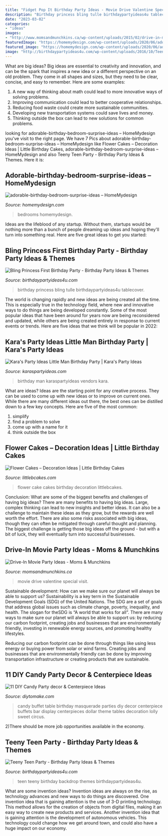 ```yaml
---
title: "Fidget Pop It Birthday Party Ideas - Movie Drive Valentine Special Visit"
description: "Birthday princess bling tulle birthdaypartyideas4u tablecover"
date: "2023-03-02"
categories:
- "ideas"
images:
- "http://www.momsandmunchkins.ca/wp-content/uploads/2015/02/drive-in-movie-party-7.jpg"
featuredImage: "https://homemydesign.com/wp-content/uploads/2020/06/adorable-birthday-bedroom-surprise-ideas-248x300.jpg"
featured_image: "https://homemydesign.com/wp-content/uploads/2020/06/adorable-birthday-bedroom-surprise-ideas-248x300.jpg"
image: "http://birthdaypartyideas4u.com/wp-content/uploads/2016/10/Teeny-Teen-Party-Polka-Dot-Backdrop.jpg"
---
```



What are big ideas?
Big ideas are essential to creativity and innovation, and can be the spark that inspires a new idea or a different perspective on an old problem. They come in all shapes and sizes, but they need to be clear, concise, and easy to remember. Here are some examples:
1. A new way of thinking about math could lead to more innovative ways of solving problems. 
2. Improving communication could lead to better cooperative relationships. 
3. Reducing food waste could create more sustainable communities. 
4. Developing new transportation systems could save lives and money. 
5. Thinking outside the box can lead to new solutions for common problems.

	

		
looking for adorable-birthday-bedroom-surprise-ideas – HomeMydesign you've visit to the right page. We have 7 Pics about adorable-birthday-bedroom-surprise-ideas – HomeMydesign like Flower Cakes – Decoration Ideas | Little Birthday Cakes, adorable-birthday-bedroom-surprise-ideas – HomeMydesign and also Teeny Teen Party - Birthday Party Ideas &amp; Themes. Here it is:
		
    
## Adorable-birthday-bedroom-surprise-ideas – HomeMydesign

<img loading=lazy src="https://homemydesign.com/wp-content/uploads/2020/06/adorable-birthday-bedroom-surprise-ideas-248x300.jpg" onerror="this.onerror=null;this.src='https://tse1.mm.bing.net/th?id=OIP.EZkBo1QuJYnCDU_Ars6YUQAAAA&amp;pid=15.1';" alt="adorable-birthday-bedroom-surprise-ideas – HomeMydesign">

_Source: homemydesign.com_

>bedrooms homemydesign. 

	

Ideas are the lifeblood of any startup. Without them, startups would be nothing more than a bunch of people dreaming up ideas and hoping they'll turn into something real. Here are five great ideas to get you started: 

    
## Bling Princess First Birthday Party - Birthday Party Ideas &amp; Themes

<img loading=lazy src="https://i1.wp.com/www.birthdaypartyideas4u.com/wp-content/uploads/2014/11/Bling-Princess-First-Birthday-Party-tulle-tablecover.jpg" onerror="this.onerror=null;this.src='https://tse4.mm.bing.net/th?id=OIP.-r-I1r4UZ_o6nriuy9UqJgHaLF&amp;pid=15.1';" alt="Bling Princess First Birthday Party - Birthday Party Ideas &amp; Themes">

_Source: birthdaypartyideas4u.com_

>birthday princess bling tulle birthdaypartyideas4u tablecover. 

	

The world is changing rapidly and new ideas are being created all the time. This is especially true in the technology field, where new and innovative ways to do things are being developed constantly. Some of the most popular ideas that have been around for years now are being reconsidered and updated, while others are being created entirely in response to current events or trends. Here are five ideas that we think will be popular in 2022:

    
## Kara&#039;s Party Ideas Little Man Birthday Party | Kara&#039;s Party Ideas

<img loading=lazy src="http://karaspartyideas.com/wp-content/uploads/2017/11/Little-Man-Birthday-Party-via-Karas-Party-Ideas-KarasPartyIdeas.com15.jpg" onerror="this.onerror=null;this.src='https://tse4.mm.bing.net/th?id=OIP.gqQ8pW5L6l4kJQwd6xGsHwHaLH&amp;pid=15.1';" alt="Kara&#039;s Party Ideas Little Man Birthday Party | Kara&#039;s Party Ideas">

_Source: karaspartyideas.com_

>birthday man karaspartyideas vendors kara. 

	

What are ideas?
Ideas are the starting point for any creative process. They can be used to come up with new ideas or to improve on current ones. While there are many different ideas out there, the best ones can be distilled down to a few key concepts. Here are five of the most common:
1. simplify
2. find a problem to solve
3. come up with a name for it
4. think outside the box

    
## Flower Cakes – Decoration Ideas | Little Birthday Cakes

<img loading=lazy src="http://www.littlebcakes.com/wp-content/uploads/2013/08/Flower-Cake-Ideas.jpg" onerror="this.onerror=null;this.src='https://tse2.mm.bing.net/th?id=OIP.j1IrmQly9Zuyi_N8rpt4pAHaLG&amp;pid=15.1';" alt="Flower Cakes – Decoration Ideas | Little Birthday Cakes">

_Source: littlebcakes.com_

>flower cake cakes birthday decoration littlebcakes. 

	

Conclusion: What are some of the biggest benefits and challenges of having big ideas?
There are many benefits to having big ideas. Large, complex thinking can lead to new insights and better ideas. It can also be a challenge to maintain these ideas as they grow, but the rewards are well worth the effort. There are also some risks associated with big ideas, though they can often be mitigated through careful thought and planning. The biggest challenge is getting those big ideas off the ground - but with a bit of luck, they will eventually turn into successful businesses.

    
## Drive-In Movie Party Ideas - Moms &amp; Munchkins

<img loading=lazy src="http://www.momsandmunchkins.ca/wp-content/uploads/2015/02/drive-in-movie-party-7.jpg" onerror="this.onerror=null;this.src='https://tse1.mm.bing.net/th?id=OIP.lZcE4JYAvO62v_zhVSs4MwHaLh&amp;pid=15.1';" alt="Drive-In Movie Party Ideas - Moms &amp; Munchkins">

_Source: momsandmunchkins.ca_

>movie drive valentine special visit. 

	

Sustainable development: How can we make sure our planet will always be able to support us?
Sustainability is a key term in the Sustainable Development Goals (SDG) of the United Nations. The SDG are a set of goals that address global issues such as climate change, poverty, inequality, and health. The slogan for theSDG is “A world that works for all”.
There are many ways to make sure our planet will always be able to support us: by reducing our carbon footprint, creating jobs and businesses that are environmentally friendly, investing in renewable energy sources, and promoting healthy lifestyles.

Reducing our carbon footprint can be done through things like using less energy or buying power from solar or wind farms. Creating jobs and businesses that are environmentally friendly can be done by improving transportation infrastructure or creating products that are sustainable.

    
## 11 DIY Candy Party Decor &amp; Centerpiece Ideas

<img loading=lazy src="https://www.diytomake.com/wp-content/uploads/2015/10/party-ideas-candy-buffet.jpg" onerror="this.onerror=null;this.src='https://tse2.mm.bing.net/th?id=OIP.pFmsEyA94bnu7RzMKQVsxQHaGh&amp;pid=15.1';" alt="11 DIY Candy Party decor &amp; Centerpiece Ideas">

_Source: diytomake.com_

>candy buffet table birthday masquerade parties diy decor centerpiece buffets bar display centerpieces dollar theme tables decoration lolly sweet circus. 

	

2)There should be more job opportunities available in the economy. 

    
## Teeny Teen Party - Birthday Party Ideas &amp; Themes

<img loading=lazy src="http://birthdaypartyideas4u.com/wp-content/uploads/2016/10/Teeny-Teen-Party-Polka-Dot-Backdrop.jpg" onerror="this.onerror=null;this.src='https://tse1.mm.bing.net/th?id=OIP.7q_H8RiTIum6wJAuOsCmUgHaLH&amp;pid=15.1';" alt="Teeny Teen Party - Birthday Party Ideas &amp; Themes">

_Source: birthdaypartyideas4u.com_

>teen teeny birthday backdrop themes birthdaypartyideas4u. 

	

What are some invention ideas?
Invention ideas are always on the rise, as technology advances and new ways to do things are discovered. One invention idea that is gaining attention is the use of 3-D printing technology. This method allows for the creation of objects from digital files, making it an easy way to create new products and services. Another invention idea that is gaining attention is the development of autonomous vehicles. This technology could change how we get around town, and could also have a huge impact on our economy.

